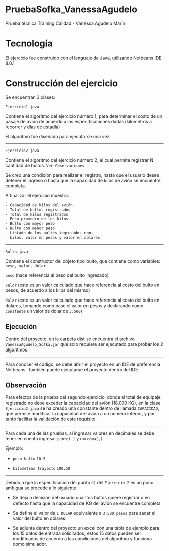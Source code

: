 # PruebaSofka_VanessaAgudelo
Prueba técnica Training Calidad - Vanessa Agudelo Marín

# Tecnología
El ejercicio fue construido con el lenguaje de Java, utilizando Netbeans IDE 8.0.1

# Construcción del ejercicio

Se encuentran 3 clases:


```Ejercicio1.java```

Contiene el algoritmo del ejercicio número 1, para determinar el costo de un pasaje de avión de acuerdo a las especificaciones dadas (kilometros a recorrer y días de estadía)

El algoritmo fue diseñado para ejecutarse una vez.

___
```Ejercicio2.java```

Contiene el algoritmo del ejercicio número 2, el cual permite registrar N cantidad de bultos. ```Ver Observaciones```

Se creo una condición para realizar el registro, hasta que el usuario desee detener el ingreso o hasta que la capacidad de kilos de avión se encuentre completa.

A finalizar el ejercicio muestra:
```bash
- Capacidad de kilos del avión
- Total de bultos registrados
- Total de kilos registrados
- Peso promedio de los kilos
- Bulto con mayor peso
- Bulto con menor peso
- Listado de los bultos ingresados con: 
  kilos, valor en pesos y valor en dolares
```

___
```Bulto.java```

Contiene el constructor del objeto tipo bulto, que contiene como variables: ```peso, valor, dolar```

```peso``` (hace referencia al peso del bulto ingresado)

```valor``` (este es un valor calculado que hace referencia al costo del bulto en pesos, de acuerdo a los kilos del mismo)

```dolar``` (este es un valor calculado que hace referencia al costo del bulto en dolares, tomando como base el valor en pesos y declarando como ```constante``` un valor de dolar de ```3.500```)



## Ejecución
Dentro del proyecto, en la carpeta dist se encuentra el archivo ```VanessaAgudelo_Sofka.jar``` que solo requiere ser ejecutado para probar los 2 algoritmos.
___
Para conocer el código, se debe abrir el proyecto en un IDE de preferencia Netbeans. También puede ejecutarse el proyecto dentro del IDE.


## Observación

Para efectos de la prueba del segundo ejercicio,  donde el total de equipaje registrado no debe exceder la capacidad del avión (18.000 KG), en la clase ```Ejercicio2.java``` se ha creado una constante dentro de llamada ```CAPACIDAD```, que permite modificar la capacidad del avión a un número inferior, y por tanto facilitar la validación de este requisito.
___

Para cada una de las pruebas, al ingresar valores en decimales se debe tener en cuenta ingresar ```punto(.)``` y no ```coma(,)```

Ejemplo: 

- ```peso bulto``` ```10.5```

- ```kilometros trayecto``` ```100.50```
___
Debido a que la especificación del punto ```d)``` del ```Ejercicio 2``` es un poco ambigua se procede a lo siguiente:

- Se deja a decisión del usuario cuantos bultos quiere registrar o en defecto hasta que la capacidad de KG del avión se encuentre completa

- Se define el valor de ```1 DOLAR``` equivalente a ```3.500 pesos``` para sacar el valor del bulto en dólares.

- Se adjunta dentro del proyecto un excel con una tabla de ejemplo para los 15 datos de entrada solicitados, estos 15 datos pueden ser modificados de acuerdo a las condiciones del algoritmo y funciona como simulador.
